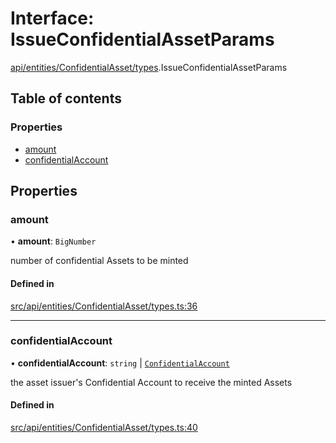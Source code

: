 # Interface: IssueConfidentialAssetParams

[api/entities/ConfidentialAsset/types](../wiki/api.entities.ConfidentialAsset.types).IssueConfidentialAssetParams

## Table of contents

### Properties

- [amount](../wiki/api.entities.ConfidentialAsset.types.IssueConfidentialAssetParams#amount)
- [confidentialAccount](../wiki/api.entities.ConfidentialAsset.types.IssueConfidentialAssetParams#confidentialaccount)

## Properties

### amount

• **amount**: `BigNumber`

number of confidential Assets to be minted

#### Defined in

[src/api/entities/ConfidentialAsset/types.ts:36](https://github.com/PolymeshAssociation/polymesh-private-sdk/blob/297c67ce/src/api/entities/ConfidentialAsset/types.ts#L36)

___

### confidentialAccount

• **confidentialAccount**: `string` \| [`ConfidentialAccount`](../wiki/api.entities.ConfidentialAccount.ConfidentialAccount)

the asset issuer's Confidential Account to receive the minted Assets

#### Defined in

[src/api/entities/ConfidentialAsset/types.ts:40](https://github.com/PolymeshAssociation/polymesh-private-sdk/blob/297c67ce/src/api/entities/ConfidentialAsset/types.ts#L40)
